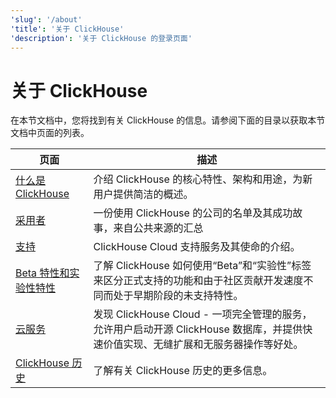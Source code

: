 ```yaml
---
'slug': '/about'
'title': '关于 ClickHouse'
'description': '关于 ClickHouse 的登录页面'
---
```



# 关于 ClickHouse

在本节文档中，您将找到有关 ClickHouse 的信息。请参阅下面的目录以获取本节文档中页面的列表。

| 页面                                           | 描述                                                                                                                                                                                                                 |
|------------------------------------------------|---------------------------------------------------------------------------------------------------------------------------------------------------------------------------------------------------------------------|
| [什么是 ClickHouse](/about-clickhouse)        | 介绍 ClickHouse 的核心特性、架构和用途，为新用户提供简洁的概述。                                                                                                                                                     |
| [采用者](/about-us/adopters)                          | 一份使用 ClickHouse 的公司的名单及其成功故事，来自公共来源的汇总                                                                                                                                                     |
| [支持](/about-us/support)                   | ClickHouse Cloud 支持服务及其使命的介绍。                                                                                                                                                                             |
| [Beta 特性和实验性特性](/beta-and-experimental-features) | 了解 ClickHouse 如何使用“Beta”和“实验性”标签来区分正式支持的功能和由于社区贡献开发速度不同而处于早期阶段的未支持特性。                                                                                     |
| [云服务](/about-us/cloud)               | 发现 ClickHouse Cloud - 一项完全管理的服务，允许用户启动开源 ClickHouse 数据库，并提供快速价值实现、无缝扩展和无服务器操作等好处。                                                                                 |
| [ClickHouse 历史](/about-us/history)        | 了解有关 ClickHouse 历史的更多信息。                                                                                                                                                                                 |
